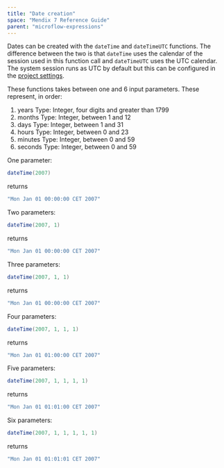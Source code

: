 ```yaml
---
title: "Date creation"
space: "Mendix 7 Reference Guide"
parent: "microflow-expressions"
---
```



Dates can be created with the `dateTime` and `dateTimeUTC` functions. The difference between the two is that `dateTime` uses the calendar of the session used in this function call and `dateTimeUTC` uses the UTC calendar. The system session runs as UTC by default but this can be configured in the [project settings](project-settings).

These functions takes between one and 6 input parameters. These represent, in order:

1.  years
    Type: Integer, four digits and greater than 1799
2.  months
    Type: Integer, between 1 and 12
3.  days
    Type: Integer, between 1 and 31
4.  hours
    Type: Integer, between 0 and 23
5.  minutes
    Type: Integer, between 0 and 59
6.  seconds
    Type: Integer, between 0 and 59

One parameter:

```java
dateTime(2007)
```

returns

```java
"Mon Jan 01 00:00:00 CET 2007"
```

Two parameters:

```java
dateTime(2007, 1)
```

returns

```java
"Mon Jan 01 00:00:00 CET 2007"
```

Three parameters:

```java
dateTime(2007, 1, 1)
```

returns

```java
"Mon Jan 01 00:00:00 CET 2007"
```

Four parameters:

```java
dateTime(2007, 1, 1, 1)
```

returns

```java
"Mon Jan 01 01:00:00 CET 2007"
```

Five parameters:

```java
dateTime(2007, 1, 1, 1, 1)
```

returns

```java
"Mon Jan 01 01:01:00 CET 2007"
```

Six parameters:

```java
dateTime(2007, 1, 1, 1, 1, 1)
```

returns

```java
"Mon Jan 01 01:01:01 CET 2007"
```
